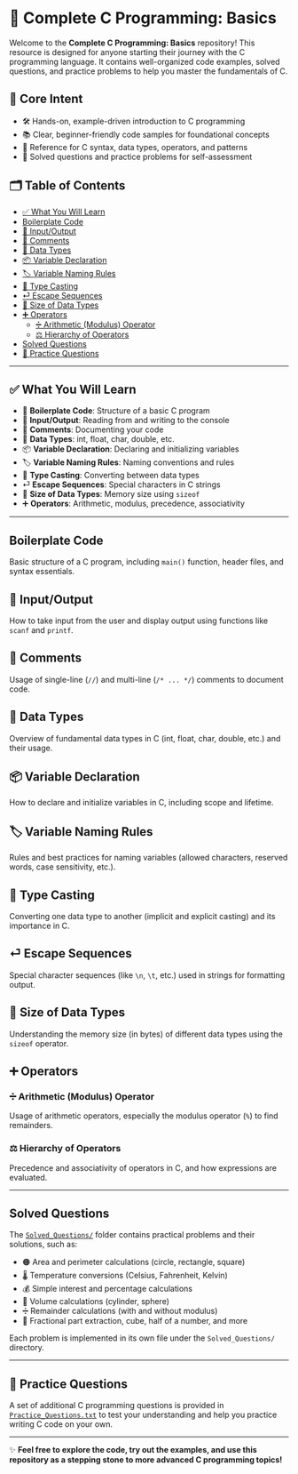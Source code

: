 # 🧠 Complete C Programming: Basics

Welcome to the **Complete C Programming: Basics** repository! This resource is designed for anyone starting their journey with the C programming language. It contains well-organized code examples, solved questions, and practice problems to help you master the fundamentals of C.

## 📌 Core Intent

- 🛠️ Hands-on, example-driven introduction to C programming
- 📚 Clear, beginner-friendly code samples for foundational concepts
- 🧩 Reference for C syntax, data types, operators, and patterns
- 📝 Solved questions and practice problems for self-assessment

## 🗂️ Table of Contents

- [✅ What You Will Learn](#✅-what-you-will-learn)
- [Boilerplate Code](#boilerplate-code)
- [🔡 Input/Output](#🔡-inputoutput)
- [💬 Comments](#💬-comments)
- [🔢 Data Types](#🔢-data-types)
- [📦 Variable Declaration](#📦-variable-declaration)
- [🏷️ Variable Naming Rules](#🏷️-variable-naming-rules)
- [🔄 Type Casting](#🔄-type-casting)
- [⏎ Escape Sequences](#⏎-escape-sequences)
- [📏 Size of Data Types](#📏-size-of-data-types)
- [➕ Operators](#➕-operators)
  - [➗ Arithmetic (Modulus) Operator](#➗-arithmetic-modulus-operator)
  - [⚖️ Hierarchy of Operators](#⚖️-hierarchy-of-operators)
- [Solved Questions](#solved-questions)
- [📝 Practice Questions](#📝-practice-questions)

---

## ✅ What You Will Learn

- 📝 **Boilerplate Code**: Structure of a basic C program
- 🔡 **Input/Output**: Reading from and writing to the console
- 💬 **Comments**: Documenting your code
- 🔢 **Data Types**: int, float, char, double, etc.
- 📦 **Variable Declaration**: Declaring and initializing variables
- 🏷️ **Variable Naming Rules**: Naming conventions and rules
- 🔄 **Type Casting**: Converting between data types
- ⏎ **Escape Sequences**: Special characters in C strings
- 📏 **Size of Data Types**: Memory size using `sizeof`
- ➕ **Operators**: Arithmetic, modulus, precedence, associativity

---

## Boilerplate Code

Basic structure of a C program, including `main()` function, header files, and syntax essentials.

## 🔡 Input/Output

How to take input from the user and display output using functions like `scanf` and `printf`.

## 💬 Comments

Usage of single-line (`//`) and multi-line (`/* ... */`) comments to document code.

## 🔢 Data Types

Overview of fundamental data types in C (int, float, char, double, etc.) and their usage.

## 📦 Variable Declaration

How to declare and initialize variables in C, including scope and lifetime.

## 🏷️ Variable Naming Rules

Rules and best practices for naming variables (allowed characters, reserved words, case sensitivity, etc.).

## 🔄 Type Casting

Converting one data type to another (implicit and explicit casting) and its importance in C.

## ⏎ Escape Sequences

Special character sequences (like `\n`, `\t`, etc.) used in strings for formatting output.

## 📏 Size of Data Types

Understanding the memory size (in bytes) of different data types using the `sizeof` operator.

## ➕ Operators

### ➗ Arithmetic (Modulus) Operator

Usage of arithmetic operators, especially the modulus operator (`%`) to find remainders.

### ⚖️ Hierarchy of Operators

Precedence and associativity of operators in C, and how expressions are evaluated.

---

## Solved Questions

The [`Solved_Questions/`](https://github.com/rohit528590/The-Ultimate-C-Programming-Language/tree/main/02_Basics_Practice_Problems) folder contains practical problems and their solutions, such as:

- 🟠 Area and perimeter calculations (circle, rectangle, square)
- 🌡️ Temperature conversions (Celsius, Fahrenheit, Kelvin)
- 💰 Simple interest and percentage calculations
- 🧪 Volume calculations (cylinder, sphere)
- ➗ Remainder calculations (with and without modulus)
- 🔢 Fractional part extraction, cube, half of a number, and more

Each problem is implemented in its own file under the `Solved_Questions/` directory.

---

## 📝 Practice Questions

A set of additional C programming questions is provided in [`Practice_Questions.txt`](./Practice_Questions.txt) to test your understanding and help you practice writing C code on your own.

---

✨ **Feel free to explore the code, try out the examples, and use this repository as a stepping stone to more advanced C programming topics!**
